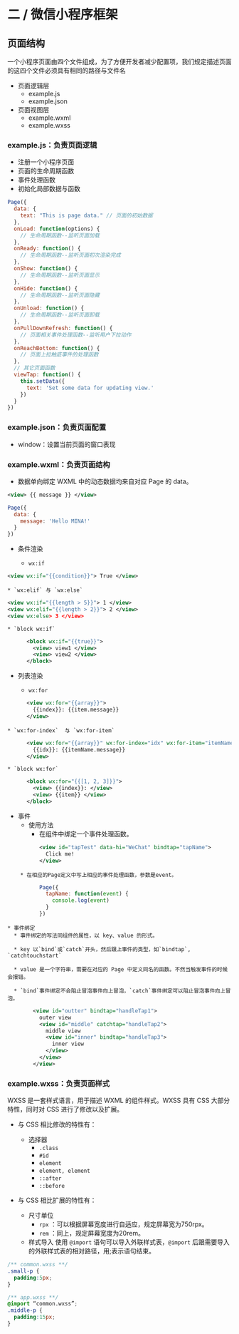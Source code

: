 # 二 / 微信小程序框架

## 页面结构
一个小程序页面由四个文件组成，为了方便开发者减少配置项，我们规定描述页面的这四个文件必须具有相同的路径与文件名

* 页面逻辑层
	* example.js
	* example.json
* 页面视图层 
	* example.wxml
	* example.wxss

### example.js：负责页面逻辑

* 注册一个小程序页面 
* 页面的生命周期函数
* 事件处理函数
* 初始化局部数据与函数

```javascript
Page({
  data: {
    text: "This is page data." // 页面的初始数据
  },
  onLoad: function(options) {
    // 生命周期函数--监听页面加载
  },
  onReady: function() {
    // 生命周期函数--监听页面初次渲染完成
  },
  onShow: function() {
    // 生命周期函数--监听页面显示
  },
  onHide: function() {
    // 生命周期函数--监听页面隐藏
  },
  onUnload: function() {
    // 生命周期函数--监听页面卸载
  },
  onPullDownRefresh: function() {
    // 页面相关事件处理函数--监听用户下拉动作
  },
  onReachBottom: function() {
    // 页面上拉触底事件的处理函数
  },
  // 其它页面函数
  viewTap: function() {
    this.setData({
      text: 'Set some data for updating view.'
    })
  }
})
```
 
### example.json：负责页面配置

* window：设置当前页面的窗口表现

### example.wxml：负责页面结构

* 数据单向绑定
WXML 中的动态数据均来自对应 Page 的 data。

```xml
<view> {{ message }} </view>
```

```javascript
Page({
  data: {
    message: 'Hello MINA!'
  }
})
```

* 条件渲染

	* `wx:if` 
```xml
<view wx:if="{{condition}}"> True </view>
```

	* `wx:elif` 与 `wx:else`
```xml
<view wx:if="{{length > 5}}"> 1 </view>
<view wx:elif="{{length > 2}}"> 2 </view>
<view wx:else> 3 </view>
```

	* `block wx:if`
```xml
      <block wx:if="{{true}}">
        <view> view1 </view>
        <view> view2 </view>
      </block>
```

* 列表渲染

	* `wx:for` 
```xml
      <view wx:for="{{array}}">
        {{index}}: {{item.message}}
      </view>
```

	* `wx:for-index`  与 `wx:for-item` 
```xml
      <view wx:for="{{array}}" wx:for-index="idx" wx:for-item="itemName">
        {{idx}}: {{itemName.message}}
      </view>
```

	* `block wx:for`
```xml
      <block wx:for="{{[1, 2, 3]}}">
        <view> {{index}}: </view>
        <view> {{item}} </view>
      </block>
```

* 事件
	* 使用方法
		* 在组件中绑定一个事件处理函数。
```xml
          <view id="tapTest" data-hi="WeChat" bindtap="tapName">
            Click me!
          </view>
```

		* 在相应的Page定义中写上相应的事件处理函数，参数是event。
```javascript
          Page({
            tapName: function(event) {
              console.log(event)
            }
          })
```

	* 事件绑定
      * 事件绑定的写法同组件的属性，以 key、value 的形式。

      * key 以`bind`或`catch`开头，然后跟上事件的类型，如`bindtap`, `catchtouchstart`

      * value 是一个字符串，需要在对应的 Page 中定义同名的函数。不然当触发事件的时候会报错。

      * `bind`事件绑定不会阻止冒泡事件向上冒泡，`catch`事件绑定可以阻止冒泡事件向上冒泡。
```xml
        <view id="outter" bindtap="handleTap1">
          outer view
          <view id="middle" catchtap="handleTap2">
            middle view
            <view id="inner" bindtap="handleTap3">
              inner view
            </view>
          </view>
        </view>
``` 
	
### example.wxss：负责页面样式

WXSS 是一套样式语言，用于描述 WXML 的组件样式。WXSS 具有 CSS 大部分特性，同时对 CSS 进行了修改以及扩展。

* 与 CSS 相比修改的特性有：
	* 选择器
		* `.class`
		* `#id`
	 	* `element`
	 	* `element, element`
	 	* `::after`
	 	* `::before`

* 与 CSS 相比扩展的特性有：
	* 尺寸单位
		* `rpx` ：可以根据屏幕宽度进行自适应，规定屏幕宽为750rpx。
		* `rem` ：同上，规定屏幕宽度为20rem。
	* 样式导入
	使用 `@import` 语句可以导入外联样式表，`@import` 后跟需要导入的外联样式表的相对路径，用;表示语句结束。

```css
/** common.wxss **/
.small-p {
  padding:5px;
}
```

```css
/** app.wxss **/
@import “common.wxss”;
.middle-p {
  padding:15px;
}
```
